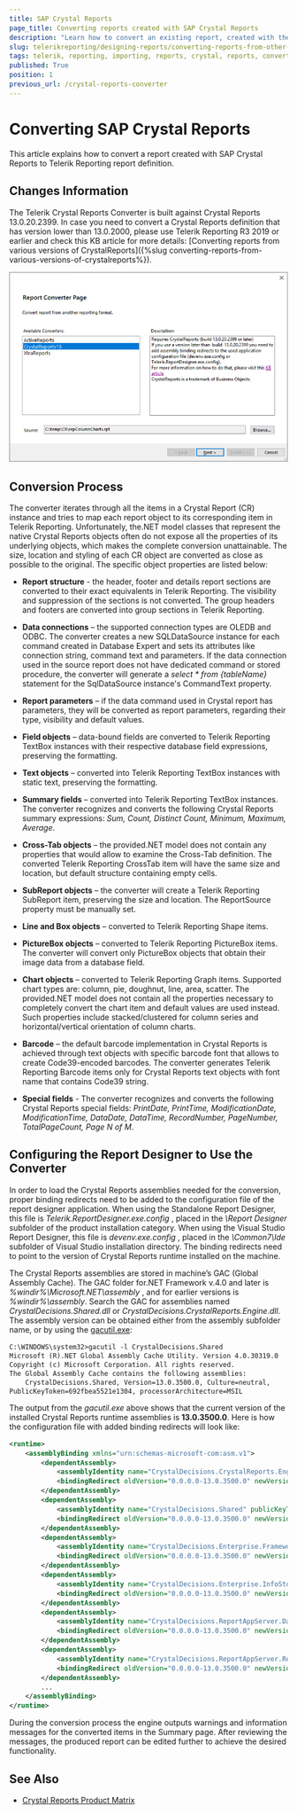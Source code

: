 ```yaml
---
title: SAP Crystal Reports
page_title: Converting reports created with SAP Crystal Reports 
description: "Learn how to convert an existing report, created with the 'SAP Crystal Reports' reporting solution, into a 'Telerik Reporting' report definition."
slug: telerikreporting/designing-reports/converting-reports-from-other-reporting-solutions/crystal-reports-converter
tags: telerik, reporting, importing, reports, crystal, reports, converter
published: True
position: 1
previous_url: /crystal-reports-converter
---
```


# Converting SAP Crystal Reports

This article explains how to convert a report created with SAP Crystal Reports to Telerik Reporting report definition.

## Changes Information

The Telerik Crystal Reports Converter is built against Crystal Reports 13.0.20.2399. In case you need to convert a Crystal Reports definition that has version lower than 13.0.2000, please use Telerik Reporting R3 2019 or earlier and check this KB article for more details: [Converting reports from various versions of CrystalReports]({%slug converting-reports-from-various-versions-of-crystalreports%}).

![Image of the Report Converter tool showing a list of the available converters, a description of the currently selected converter, and a field for the source of the report definition to convert](images/Designer/crystal-reports-converter.png)

## Conversion Process

The converter iterates through all the items in a Crystal Report (CR) instance and tries to map each report object to its corresponding item in Telerik Reporting. Unfortunately, the.NET model classes that represent the native Crystal Reports objects often do not expose all the properties of its underlying objects, which makes the complete conversion unattainable. The size, location and styling of each CR object are converted as close as possible to the original. The specific object properties are listed below:

* __Report structure__ - the header, footer and details report sections are converted to their exact equivalents in Telerik Reporting. The visibility and suppression of the sections is not converted. The group headers and footers are converted into group sections in Telerik Reporting.
* __Data connections__ – the supported connection types are OLEDB and ODBC. The converter creates a new SQLDataSource instance for each command created in Database Expert and sets its attributes like connection string, command text and parameters. If the data connection used in the source report does not have dedicated command or stored procedure, the converter will generate a *select * from {tableName}* statement for the SqlDataSource instance's CommandText property.
* __Report parameters__ – if the data command used in Crystal report has parameters, they will be converted as report parameters, regarding their type, visibility and default values.
* __Field objects__ – data-bound fields are converted to Telerik Reporting TextBox instances with their respective database field expressions, preserving the formatting.
* __Text objects__ – converted into Telerik Reporting TextBox instances with static text, preserving the formatting.
* __Summary fields__ – converted into Telerik Reporting TextBox instances. The converter recognizes and converts the following Crystal Reports summary expressions: *Sum, Count, Distinct Count, Minimum, Maximum, Average*.
* __Cross-Tab objects__ – the provided.NET model does not contain any properties that would allow to examine the Cross-Tab definition. The converted Telerik Reporting CrossTab item will have the same size and location, but default structure containing empty cells.
* __SubReport objects__ – the converter will create a Telerik Reporting SubReport item, preserving the size and location. The ReportSource property must be manually set.
* __Line and Box objects__ – converted to Telerik Reporting Shape items.
* __PictureBox objects__ – converted to Telerik Reporting PictureBox items. The converter will convert only PictureBox objects that obtain their image data from a database field.
* __Chart objects__ – converted to Telerik Reporting Graph items. Supported chart types are: column, pie, doughnut, line, area, scatter. The provided.NET model does not contain all the properties necessary to completely convert the chart item and default values are used instead. Such properties include stacked/clustered for column series and horizontal/vertical orientation of column charts.
* __Barcode__ – the default barcode implementation in Crystal Reports is achieved through text objects with specific barcode font that allows to create Code39-encoded barcodes. The converter generates Telerik Reporting Barcode items only for Crystal Reports text objects with font name that contains Code39 string.

* __Special fields__ - The converter recognizes and converts the following Crystal Reports special fields: *PrintDate, PrintTime, ModificationDate, ModificationTime, DataDate, DataTime, RecordNumber, PageNumber, TotalPageCount, Page N of M*.

## Configuring the Report Designer to Use the Converter

In order to load the Crystal Reports assemblies needed for the conversion, proper binding redirects need to be added to the configuration file of the report designer application. When using the Standalone Report Designer, this file is *Telerik.ReportDesigner.exe.config* , placed in the *\Report Designer* subfolder of the product installation category. When using the Visual Studio Report Designer, this file is *devenv.exe.config* , placed in the *\Common7\Ide* subfolder of Visual Studio installation directory. The binding redirects need to point to the version of Crystal Reports runtime installed on the machine.

The Crystal Reports assemblies are stored in machine’s GAC (Global Assembly Cache). The GAC folder for.NET Framework v.4.0 and later is *%windir%\Microsoft.NET\assembly* , and for earlier versions is *%windir%\assembly*. Search the GAC for assemblies named *CrystalDecisions.Shared.dll* or *CrystalDecisions.CrystalReports.Engine.dll*. The assembly version can be obtained either from the assembly subfolder name, or by using the [gacutil.exe](https://learn.microsoft.com/en-us/dotnet/framework/tools/gacutil-exe-gac-tool):

````
C:\WINDOWS\system32>gacutil -l CrystalDecisions.Shared
Microsoft (R).NET Global Assembly Cache Utility. Version 4.0.30319.0
Copyright (c) Microsoft Corporation. All rights reserved.
The Global Assembly Cache contains the following assemblies:
	CrystalDecisions.Shared, Version=13.0.3500.0, Culture=neutral, PublicKeyToken=692fbea5521e1304, processorArchitecture=MSIL
````

The output from the *gacutil.exe* above shows that the current version of the installed Crystal Reports runtime assemblies is __13.0.3500.0__. Here is how the configuration file with added binding redirects will look like:

````XML
<runtime>
	<assemblyBinding xmlns="urn:schemas-microsoft-com:asm.v1">
		<dependentAssembly>
			<assemblyIdentity name="CrystalDecisions.CrystalReports.Engine" publicKeyToken="692fbea5521e1304" culture="neutral"/>   
			<bindingRedirect oldVersion="0.0.0.0-13.0.3500.0" newVersion="13.0.3500.0"/>
		</dependentAssembly>
		<dependentAssembly>
			<assemblyIdentity name="CrystalDecisions.Shared" publicKeyToken="692fbea5521e1304" culture="neutral"/>
			<bindingRedirect oldVersion="0.0.0.0-13.0.3500.0" newVersion="13.0.3500.0"/>
		</dependentAssembly>
		<dependentAssembly>
			<assemblyIdentity name="CrystalDecisions.Enterprise.Framework" publicKeyToken="692fbea5521e1304" culture="neutral"/>
			<bindingRedirect oldVersion="0.0.0.0-13.0.3500.0" newVersion="13.0.3500.0"/>
		</dependentAssembly>
		<dependentAssembly>
			<assemblyIdentity name="CrystalDecisions.Enterprise.InfoStore" publicKeyToken="692fbea5521e1304" culture="neutral"/>
			<bindingRedirect oldVersion="0.0.0.0-13.0.3500.0" newVersion="13.0.3500.0"/>
		</dependentAssembly>
		<dependentAssembly>
			<assemblyIdentity name="CrystalDecisions.ReportAppServer.DataDefModel" publicKeyToken="692fbea5521e1304" culture="neutral"/>
			<bindingRedirect oldVersion="0.0.0.0-13.0.3500.0" newVersion="13.0.3500.0"/>
		</dependentAssembly>
		<dependentAssembly>
			<assemblyIdentity name="CrystalDecisions.ReportAppServer.ReportDefModel" publicKeyToken="692fbea5521e1304" culture="neutral"/>
			<bindingRedirect oldVersion="0.0.0.0-13.0.3500.0" newVersion="13.0.3500.0"/>
		</dependentAssembly>
		...
	</assemblyBinding>
</runtime>
````

During the conversion process the engine outputs warnings and information messages for the converted items in the Summary page. After reviewing the messages, the produced report can be edited further to achieve the desired functionality.

## See Also

* [Crystal Reports Product Matrix](https://wiki.scn.sap.com/wiki/display/BOBJ/Crystal+Reports+v.+9.1+to+SAP+Crystal+Reports+2013%2C+Runtime+Distribution+and+Supported+Operating+Systems)
